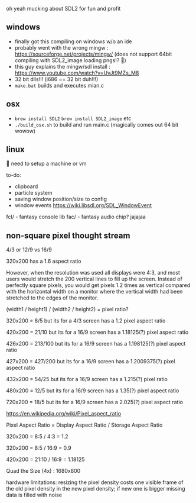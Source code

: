 oh yeah mucking about SDL2 for fun and profit

## windows
- finally got this compiling on windows w/o an ide
- probably went with the wrong mingw : https://sourceforge.net/projects/mingw/ (does not support 64bit compiling with SDL2_image loading pngs!? :shrug:)
- this guy explains the mingw/sdl install : https://www.youtube.com/watch?v=UvJt9MZs_M8
- 32 bit dlls!!!  (i686 == 32 bit duh!!!)
- `make.bat` builds and executes mian.c

## osx
- `brew install SDL2` `brew install SDL2_image` etc
- `./build_osx.sh` to build and run main.c
(magically comes out 64 bit wowow)

## linux
:shrug: need to setup a machine or vm


to-do:
- clipboard
- particle system
- saving window position/size to config
- window events https://wiki.libsdl.org/SDL_WindowEvent


fcl/ - fantasy console lib
fac/ - fantasy audio chip? jajajaa


## non-square pixel thought stream

4/3 or 12/9  vs 16/9

320x200 has a 1.6 aspect ratio 

However, when the resolution was used all displays were 4:3, and most users would stretch the 200 vertical lines to fill up the screen.  Instead of perfectly square pixels, you would get pixels 1.2 times as vertical compared with the horizontal width on a monitor where the vertical width had been stretched to the edges of the monitor.

(width1 / height1) / (width2 / height2) = pixel ratio?

320x200 = 8/5 but its for a 4/3 screen has a 1.2 pixel aspect ratio

420x200 = 21/10 but its for a 16/9 screen has a 1.18125(?) pixel aspect ratio

426x200 = 213/100 but its for a 16/9 screen has a 1.198125(?) pixel aspect ratio

427x200 = 427/200 but its for a 16/9 screen has a 1.2009375(?) pixel aspect ratio

432x200 = 54/25 but its for a 16/9 screen has a 1.215(?) pixel ratio

480x200 = 12/5 but its for a 16/9 screen has a 1.35(?) pixel aspect ratio

720x200 = 18/5 but its for a 16/9 screen has a 2.025(?) pixel aspect ratio

https://en.wikipedia.org/wiki/Pixel_aspect_ratio

Pixel Aspect Ratio = Display Aspect Ratio / Storage Aspect Ratio

320x200 = 8:5 / 4:3 = 1.2

320x200 = 8:5 / 16:9 = 0.9

420x200 = 21:10 / 16:9 = 1.18125

Quad the Size (4x) : 1680x800

hardware limitations: resizing the pixel density costs one visible frame of the old pixel density in the new pixel density; if new one is bigger missing data is filled with noise

